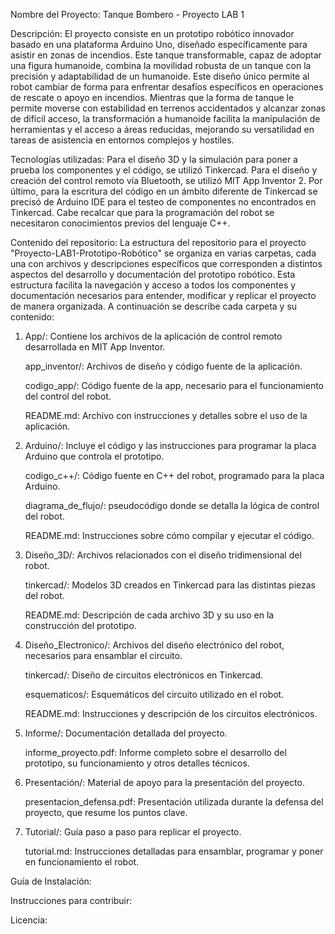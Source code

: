 Nombre del Proyecto: Tanque Bombero - Proyecto LAB 1

Descripción: El proyecto consiste en un prototipo robótico innovador basado en una plataforma Arduino Uno, diseñado específicamente para asistir en zonas de incendios. Este tanque transformable, capaz de adoptar una figura humanoide, combina la movilidad robusta de un tanque con la precisión y adaptabilidad de un humanoide. Este diseño único permite al robot cambiar de forma para enfrentar desafíos específicos en operaciones de rescate o apoyo en incendios. Mientras que la forma de tanque le permite moverse con estabilidad en terrenos accidentados y alcanzar zonas de difícil acceso, la transformación a humanoide facilita la manipulación de herramientas y el acceso a áreas reducidas, mejorando su versatilidad en tareas de asistencia en entornos complejos y hostiles.

Tecnologías utilizadas: Para el diseño 3D y la simulación para poner a prueba los componentes y el código, se utilizó Tinkercad. Para el diseño y creación del control remoto vía Bluetooth, se utilizó MIT App Inventor 2. Por último, para la escritura del código en un ámbito diferente de Tinkercad se precisó de Arduino IDE para el testeo de componentes no encontrados en Tinkercad. Cabe recalcar que para la programación del robot se necesitaron conocimientos previos del lenguaje C++.

Contenido del repositorio: La estructura del repositorio para el proyecto "Proyecto-LAB1-Prototipo-Robótico" se organiza en varias carpetas, cada una con archivos y descripciones específicos que corresponden a distintos aspectos del desarrollo y documentación del prototipo robótico. Esta estructura facilita la navegación y acceso a todos los componentes y documentación necesarios para entender, modificar y replicar el proyecto de manera organizada. A continuación se describe cada carpeta y su contenido:
1) App/: Contiene los archivos de la aplicación de control remoto desarrollada en MIT App Inventor.

   app_inventor/: Archivos de diseño y código fuente de la aplicación.

   codigo_app/: Código fuente de la app, necesario para el funcionamiento del control del robot.

   README.md: Archivo con instrucciones y detalles sobre el uso de la aplicación.

2) Arduino/: Incluye el código y las instrucciones para programar la placa Arduino que controla el prototipo.
 
   codigo_c++/: Código fuente en C++ del robot, programado para la placa Arduino.
 
   diagrama_de_flujo/: pseudocódigo donde se detalla la lógica de control del robot.

   README.md: Instrucciones sobre cómo compilar y ejecutar el código.

3) Diseño_3D/: Archivos relacionados con el diseño tridimensional del robot.

   tinkercad/: Modelos 3D creados en Tinkercad para las distintas piezas del robot.

   README.md: Descripción de cada archivo 3D y su uso en la construcción del prototipo.

4) Diseño_Electronico/: Archivos del diseño electrónico del robot, necesarios para ensamblar el circuito.

   tinkercad/: Diseño de circuitos electrónicos en Tinkercad.

   esquematicos/: Esquemáticos del circuito utilizado en el robot.

   README.md: Instrucciones y descripción de los circuitos electrónicos.

5) Informe/: Documentación detallada del proyecto.

   informe_proyecto.pdf: Informe completo sobre el desarrollo del prototipo, su funcionamiento y otros detalles técnicos.

6) Presentación/: Material de apoyo para la presentación del proyecto.

   presentacion_defensa.pdf: Presentación utilizada durante la defensa del proyecto, que resume los puntos clave.

7) Tutorial/: Guía paso a paso para replicar el proyecto.

   tutorial.md: Instrucciones detalladas para ensamblar, programar y poner en funcionamiento el robot.

Guía de Instalación:

Instrucciones para contribuir:

Licencia:
